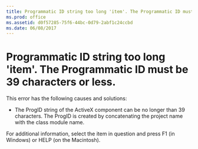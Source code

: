 ```yaml
---
title: Programmatic ID string too long 'item'. The Programmatic ID must be 39 characters or less.
ms.prod: office
ms.assetid: d0f57285-75f6-44bc-0d79-2abf1c24ccbd
ms.date: 06/08/2017
---
```



# Programmatic ID string too long 'item'. The Programmatic ID must be 39 characters or less.

This error has the following causes and solutions:



- The ProgID string of the ActiveX component can be no longer than 39 characters. The ProgID is created by concatenating the project name with the class module name.
    

For additional information, select the item in question and press F1 (in Windows) or HELP (on the Macintosh).

